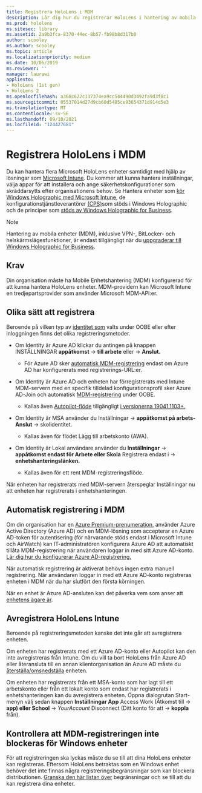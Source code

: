 ```yaml
---
title: Registrera HoloLens i MDM
description: Lär dig hur du registrerar HoloLens i hantering av mobila enheter (MDM) för enklare hantering av flera enheter.
ms.prod: hololens
ms.sitesec: library
ms.assetid: 2a9b3fca-8370-44ec-8b57-fb98b8d317b0
author: scooley
ms.author: scooley
ms.topic: article
ms.localizationpriority: medium
ms.date: 10/06/2019
ms.reviewer: ''
manager: laurawi
appliesto:
- HoloLens (1st gen)
- HoloLens 2
ms.openlocfilehash: a368c622c137374ea9cc544490d3492fa9d3f8c1
ms.sourcegitcommit: 05537014d27d9cb60d5485ce93654371d914d5e3
ms.translationtype: MT
ms.contentlocale: sv-SE
ms.lasthandoff: 09/10/2021
ms.locfileid: "124427681"
---
```

# <a name="enroll-hololens-in-mdm"></a>Registrera HoloLens i MDM

Du kan hantera flera Microsoft HoloLens enheter samtidigt med hjälp av lösningar som [Microsoft Intune](/intune/windows-holographic-for-business). Du kommer att kunna hantera inställningar, välja appar för att installera och ange säkerhetskonfigurationer som skräddarsytts efter organisationens behov. Se Hantera enheter som [kör Windows Holographic med Microsoft Intune](/intune/windows-holographic-for-business), de konfigurationstjänstleverantörer [(CPS)](https://msdn.microsoft.com/windows/hardware/commercialize/customize/mdm/configuration-service-provider-reference#hololens)som stöds i Windows Holographic och de principer som [stöds av Windows Holographic for Business](https://msdn.microsoft.com/windows/hardware/commercialize/customize/mdm/policy-configuration-service-provider#hololenspolicies).

> [!NOTE]
> Hantering av mobila enheter (MDM), inklusive VPN-, BitLocker- och helskärmslägesfunktioner, är endast tillgängligt när du [uppgraderar till Windows Holographic for Business](hololens1-upgrade-enterprise.md).

## <a name="requirements"></a>Krav

 Din organisation måste ha Mobile Enhetshantering (MDM) konfigurerad för att kunna hantera HoloLens enheter. MDM-providern kan Microsoft Intune en tredjepartsprovider som använder Microsoft MDM-API:er.

## <a name="different-ways-to-enroll"></a>Olika sätt att registrera

Beroende på vilken typ av [identitet som](hololens-identity.md) valts under OOBE eller efter inloggningen finns det olika registreringsmetoder.

- Om Identity är Azure AD klickar du antingen på knappen INSTÄLLNINGAR **appåtkomst**  ->  **till arbete** eller  ->  **Anslut.**
    - För Azure AD sker [automatisk MDM-registrering](hololens-enroll-mdm.md#auto-enrollment-in-mdm) endast om Azure AD har konfigurerats med registrerings-URL:er.

- Om Identity är Azure AD och enheten har förregistrerats med Intune MDM-servern med en specifik tilldelad konfigurationsprofil sker Azure AD-Join och automatisk [MDM-registrering](hololens-enroll-mdm.md#auto-enrollment-in-mdm) under OOBE.
    - Kallas även [Autopilot-flöde](hololens2-autopilot.md) tillgängligt [i versionerna 19041.1103+.](hololens-release-notes.md#windows-holographic-version-2004)


- Om Identity är MSA använder du Inställningar  ->  **appåtkomst på arbets- Anslut**  ->   skolidentitet.
    - Kallas även för flödet Lägg till arbetskonto (AWA).
- Om Identity är Lokal användare använder du **Inställningar**  ->  **appåtkomst endast för Arbete eller Skola** Registrera endast i  ->  **enhetshanteringslänken.**
    - Kallas även för ett rent MDM-registreringsflöde.

När enheten har registrerats med MDM-servern återspeglar Inställningar nu att enheten har registrerats i enhetshanteringen.

## <a name="auto-enrollment-in-mdm"></a>Automatisk registrering i MDM

Om din organisation har en [Azure Premium-prenumeration](https://azure.microsoft.com/overview/), använder Azure Active Directory (Azure AD) och en MDM-lösning som accepterar en Azure AD-token för autentisering (för närvarande stöds endast i Microsoft Intune och AirWatch) kan IT-administratören konfigurera Azure AD att automatiskt tillåta MDM-registrering när användaren loggar in med sitt Azure AD-konto. [Lär dig hur du konfigurerar Azure AD-registrering.](/mem/intune/enrollment/windows-enroll#enable-windows-10-automatic-enrollment)

När automatisk registrering är aktiverat behövs ingen extra manuell registrering. När användaren loggar in med ett Azure AD-konto registreras enheten i MDM när du har slutfört den första körningen.

När en enhet är Azure AD-ansluten kan det påverka vem som anser att [enhetens ägare är](security-adminless-os.md#device-owner).

## <a name="unenroll-hololens-from-intune"></a>Avregistrera HoloLens Intune

Beroende på registreringsmetoden kanske det inte går att avregistrera enheten.

Om enheten har registrerats med ett Azure AD-konto eller Autopilot kan den inte avregistreras från Intune. Om du vill ta bort HoloLens från Azure AD eller återansluta till en annan klientorganisation än Azure AD måste du [återställa/omsnedställa](hololens-recovery.md#reset-the-device) enheten.

Om enheten har registrerats från ett MSA-konto som har lagt till ett arbetskonto eller från ett lokalt konto som endast har registrerats i enhetshanteringen kan du avregistrera enheten. Öppna dialogrutan Start-menyn välj sedan knappen **Inställningar App** Access Work (Åtkomst till  ->  **app) eller School**  ->  *YourAccount* Disconnect (Ditt konto för att  ->  **koppla** från).

## <a name="ensure-that-mdm-enrollment-isnt-blocked-for-windows-devices"></a>Kontrollera att MDM-registreringen inte blockeras för Windows enheter

För att registreringen ska lyckas måste du se till att dina HoloLens enheter kan registreras. Eftersom HoloLens betraktas som en Windows enhet behöver det inte finnas några registreringsbegränsningar som kan blockera distributionen. [Granska den här listan över](/mem/intune/enrollment/enrollment-restrictions-set) begränsningar och se till att du kan registrera dina enheter.